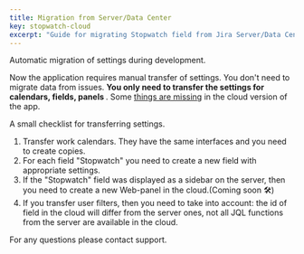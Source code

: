```yaml
---
title: Migration from Server/Data Center
key: stopwatch-cloud
excerpt: "Guide for migrating Stopwatch field from Jira Server/Data Center to Cloud with manual settings transfer and configuration checklist."
---
```


Automatic migration of settings during development.

Now the application requires manual transfer of settings.
You don't need to migrate data from issues. <b> You only need to transfer the settings for calendars, fields, panels </b>.
Some [things are missing](/docs/stopwatch-cloud/featureDifferenceDocumentation/) in the cloud version of the app.

A small checklist for transferring settings.
1. Transfer work calendars. They have the same interfaces and you need to create copies.
2. For each field "Stopwatch" you need to create a new field with appropriate settings. 
3. If the "Stopwatch" field was displayed as a sidebar on the server, then you need to create a new Web-panel in the cloud.(Coming soon 🛠)
4. If you transfer user filters, then you need to take into account: the id of field in the cloud will differ from the server ones, not all JQL functions from the server are available in the cloud.


For any questions please contact support.